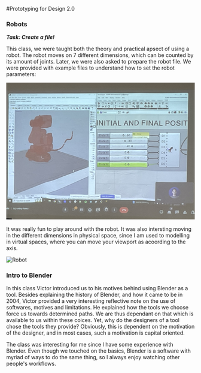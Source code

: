#Prototyping for Design 2.0

### **Robots**

***Task: Create a file!***

This class, we were taught both the theory and practical apsect of using a robot. The robot moves on 7 different dimensions, which can be counted by its amount of joints. Later, we were also asked to prepare the robot file. We were provided with example files to understand how to set the robot parameters:

![Board](../images/Robots1.jpg)

It was really fun to play around with the robot. It was also intersting moving in the different dimensions in physical space, since I am used to modelling in virtual spaces, where you can move your viewport as acoording to the axis. 

![Robot](../images/Robots2.jpg)

### **Intro to Blender**

In this class Victor introduced us to his motives behind using Blender as a tool. Besides explaining the history of Blender, and how it came to be in 2004,  Victor provided a very interesting reflective note on the use of softwares, motives and limitations. He explained how the tools we choose force us towards determined paths. We are thus dependant on that which is available to us within these coices. Yet, why do the designers of a tool chose the tools they provide? Obviously, this is dependent on the motivation of the designer, and in most cases, such a motivation is capital oriented.

The class was interesting for me since I have some experience with Blender. Even though we touched on the basics, Blender is a software with myriad of ways to do the same thing, so I always enjoy watching other people's workflows. 